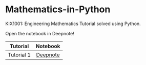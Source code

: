 # Mathematics-in-Python
KIX1001: Engineering Mathematics Tutorial solved using Python.

Open the notebook in Deepnote!

|Tutorial|Notebook|
| :--: | :--: |
|Tutorial 1| [Deepnote](https://deepnote.com/project/4ec0dce9-c8ee-44ad-89fa-7a8301f52147#%2FMathematics-in-Python%2FTutorial%201.ipynb)
